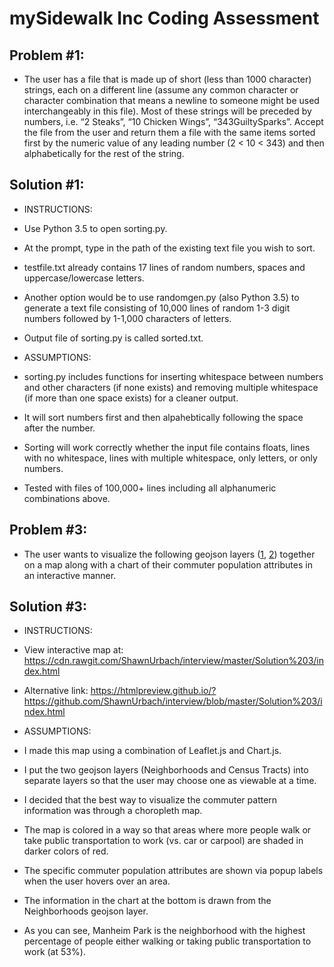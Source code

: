 # mySidewalk Inc Coding Assessment




## Problem #1:
* The user has a file that is made up of short (less than 1000 character) strings, each on a different line (assume any common character or character combination that means a newline to someone might be used interchangeably in this file). Most of these strings will be preceded by numbers, i.e. “2 Steaks”, “10 Chicken Wings”, “343GuiltySparks”. Accept the file from the user and return them a file with the same items sorted first by the numeric value of any leading number (2 < 10 < 343) and then alphabetically for the rest of the string.

## Solution #1:
* INSTRUCTIONS:  

* Use Python 3.5 to open sorting.py.  

* At the prompt, type in the path of the existing text file you wish to sort.

* testfile.txt already contains 17 lines of random numbers, spaces and uppercase/lowercase letters.

* Another option would be to use randomgen.py (also Python 3.5) to generate a text file consisting of 10,000 lines of random 1-3 digit numbers followed by 1-1,000 characters of letters.

* Output file of sorting.py is called sorted.txt.

* ASSUMPTIONS:

* sorting.py includes functions for inserting whitespace between numbers and other characters (if none exists) and removing multiple whitespace (if more than one space exists) for a cleaner output.

* It will sort numbers first and then alpahebtically following the space after the number.

* Sorting will work correctly whether the input file contains floats, lines with no whitespace, lines with multiple whitespace, only letters, or only numbers.

* Tested with files of 100,000+ lines including all alphanumeric combinations above. 

## Problem #3:
* The user wants to visualize the following geojson layers ([1](https://github.com/mysidewalk/interview/blob/master/assets/kc-neighborhoods.json), [2](https://github.com/mysidewalk/interview/blob/master/assets/kc-tracts.json)) together on a map along with a chart of their commuter population attributes in an interactive manner.

## Solution #3:
* INSTRUCTIONS:

* View interactive map at: https://cdn.rawgit.com/ShawnUrbach/interview/master/Solution%203/index.html 

* Alternative link: https://htmlpreview.github.io/?https://github.com/ShawnUrbach/interview/blob/master/Solution%203/index.html

* ASSUMPTIONS:

* I made this map using a combination of Leaflet.js and Chart.js.

* I put the two geojson layers (Neighborhoods and Census Tracts) into separate layers so that the user may choose one as viewable at a time.

* I decided that the best way to visualize the commuter pattern information was through a choropleth map.  

* The map is colored in a way so that areas where more people walk or take public transportation to work (vs. car or carpool) are shaded in darker colors of red.

* The specific commuter population attributes are shown via popup labels when the user hovers over an area.

* The information in the chart at the bottom is drawn from the Neighborhoods geojson layer.

* As you can see, Manheim Park is the neighborhood with the highest percentage of people either walking or taking public transportation to work (at 53%).
